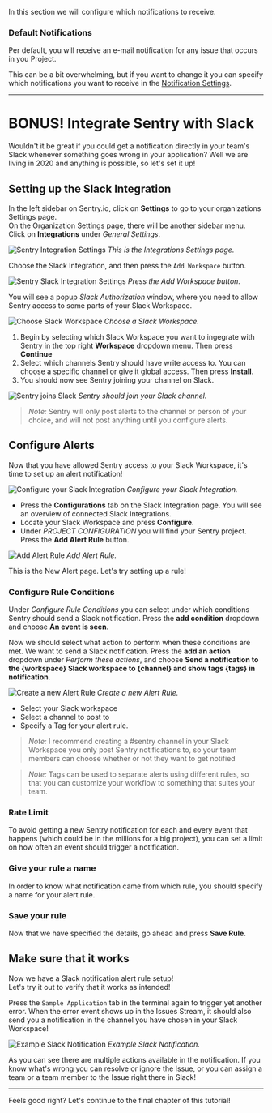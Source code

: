 In this section we will configure which notifications to receive.

### Default Notifications
Per default, you will receive an e-mail notification for any issue that occurs in you Project.

This can be a bit overwhelming, but if you want to change it you can specify which notifications you want to receive in the [Notification Settings](https://sentry.io/settings/account/notifications/).

---

# BONUS! Integrate Sentry with Slack

Wouldn't it be great if you could get a notification directly in your team's Slack whenever something goes wrong in your application? Well we are living in 2020 and anything is possible, so let's set it up!


## Setting up the Slack Integration
In the left sidebar on Sentry.io, click on **Settings** to go to your organizations Settings page.  
On the Organization Settings page, there will be another sidebar menu. Click on **Integrations** under *General Settings*.

![Sentry Integration Settings](https://github.com/christinerosquist/sentry-katacoda/blob/master/sentry-tutorial/Images/SentryIntegrations.PNG?raw=true 'Sentry Integration Settings')
 *This is the Integrations Settings page.*

Choose the Slack Integration, and then press the `Add Workspace` button.

![Sentry Slack Integration Settings](https://github.com/christinerosquist/sentry-katacoda/blob/master/sentry-tutorial/Images/SentryAddWorkspace.PNG?raw=true 'Sentry Slack Integration')
 *Press the Add Workspace button.*

You will see a popup *Slack Authorization* window, where you need to allow Sentry access to some parts of your Slack Workspace.  

![Choose Slack Workspace](https://github.com/christinerosquist/sentry-katacoda/blob/master/sentry-tutorial/Images/SentryAuthorizeSlack.PNG?raw=true 'Choose Slack Workspace')
 *Choose a Slack Workspace.*

1. Begin by selecting which Slack Workspace you want to ingegrate with Sentry in the top right **Workspace** dropdown menu. Then press **Continue**  
2. Select which channels Sentry should have write access to. You can choose a specific channel or give it global access. Then press **Install**.
3. You should now see Sentry joining your channel on Slack.

![Sentry joins Slack](https://github.com/christinerosquist/sentry-katacoda/blob/master/sentry-tutorial/Images/SentryJoinsSlack.PNG?raw=true 'Sentry joins Slack')
 *Sentry should join your Slack channel.*

> *Note:* Sentry will only post alerts to the channel or person of your choice, and will not post anything until you configure alerts.


## Configure Alerts

Now that you have allowed Sentry access to your Slack Workspace, it's time to set up an alert notification!

![Configure your Slack Integration](https://github.com/christinerosquist/sentry-katacoda/blob/master/sentry-tutorial/Images/SentryConfigureWorkspace.PNG?raw=true 'Configure your Slack Integration')
 *Configure your Slack Integration.*

- Press the **Configurations** tab on the Slack Integration page. You will see an overview of connected Slack Integrations.  
- Locate your Slack Workspace and press **Configure**.
- Under *PROJECT CONFIGURATION* you will find your Sentry project. Press the **Add Alert Rule** button.


![Add Alert Rule](https://github.com/christinerosquist/sentry-katacoda/blob/master/sentry-tutorial/Images/SentryAddRule.PNG?raw=true 'Add Alert Rule')
 *Add Alert Rule.*

This is the New Alert page. Let's try setting up a rule!

### Configure Rule Conditions
Under *Configure Rule Conditions* you can select under which conditions Sentry should send a Slack notification. Press the **add condition** dropdown and choose **An event is seen**.

Now we should select what action to perform when these conditions are met. We want to send a Slack notification. Press the **add an action** dropdown under *Perform these actions*, and choose **Send a notification to the {workspace} Slack workspace to {channel} and show tags {tags} in notification**.  

![Create a new Alert Rule](https://github.com/christinerosquist/sentry-katacoda/blob/master/sentry-tutorial/Images/SentryNewAlertRule.PNG?raw=true 'Create a new Alert Rule')
 *Create a new Alert Rule.*

- Select your Slack workspace
- Select a channel to post to
- Specify a Tag for your alert rule.

> *Note:* I recommend creating a #sentry channel in your Slack Workspace you only post Sentry notifications to, so your team members can choose whether or not they want to get notified

> *Note:* Tags can be used to separate alerts using different rules, so that you can customize your workflow to something that suites your team.

### Rate Limit

To avoid getting a new Sentry notification for each and every event that happens (which could be in the millions for a big project), you can set a limit on how often an event should trigger a notification.

### Give your rule a name

In order to know what notification came from which rule, you should specify a name for your alert rule.

### Save your rule

Now that we have specified the details, go ahead and press **Save Rule**.

## Make sure that it works

Now we have a Slack notification alert rule setup!  
Let's try it out to verify that it works as intended!

Press the `Sample Application` tab in the terminal again to trigger yet another error. When the error event shows up in the Issues Stream, it should also send you a notification in the channel you have chosen in your Slack Workspace!

![Example Slack Notification](https://github.com/christinerosquist/sentry-katacoda/blob/master/sentry-tutorial/Images/SentrySlackNotification.PNG?raw=true 'Example Slack Notification')
 *Example Slack Notification.*

As you can see there are multiple actions available in the notification.
If you know what's wrong you can resolve or ignore the Issue, or you can assign a team or a team member to the Issue right there in Slack!

--- 

Feels good right? Let's continue to the final chapter of this tutorial!
